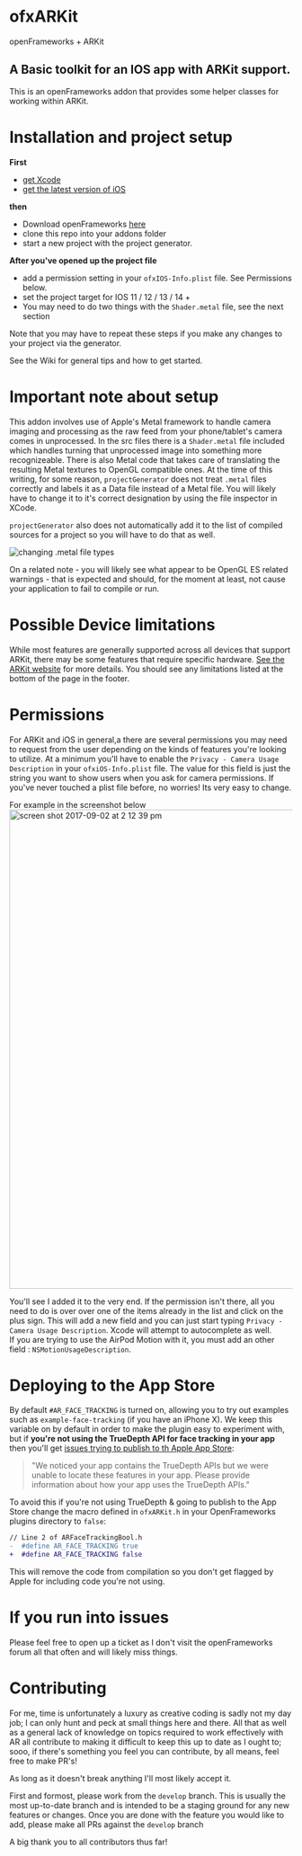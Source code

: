# ofxARKit
openFrameworks + ARKit


## A Basic toolkit for an IOS app with ARKit support.
This is an openFrameworks addon that provides some helper classes for working within ARKit.

# Installation and project setup
__First__
* [get Xcode](https://developer.apple.com/xcode/)
* [get the latest version of iOS](https://www.apple.com/ios)

__then__
* Download openFrameworks [here](https://openframeworks.cc/versions/v0.11.2/of_v0.11.2_ios_release.zip)
* clone this repo into your addons folder
* start a new project with the project generator.

__After you've opened up the project file__
* add a permission setting in your `ofxIOS-Info.plist` file. See Permissions below.
* set the project target for IOS 11 / 12 / 13 / 14 +
* You may need to do two things with the `Shader.metal` file, see the next section


Note that you may have to repeat these steps if you make any changes to your project via the generator.

See the Wiki for general tips and how to get started. 

# Important note about setup 
This addon involves use of Apple's Metal framework to handle camera imaging and processing as the raw feed from your phone/tablet's camera comes in unprocessed. In the src files there is a `Shader.metal` file included which handles turning that unprocessed image into something more recognizeable. There is also Metal code that takes care of translating the resulting Metal textures to OpenGL compatible ones. At the time of this writing, for some reason, `projectGenerator` does not treat `.metal` files correctly and labels it as a Data file instead of a Metal file. You will likely have to change it to it's correct designation by using the file inspector in XCode. 

`projectGenerator` also does not automatically add it to the list of compiled sources for a project so you will have to do that as well. 

![changing .metal file types](https://forum.openframeworks.cc/uploads/default/original/2X/0/0e068b5bdcbc267176cc5e10afcc64becffdd397.jpeg)

On a related note - you will likely see what appear to be OpenGL ES related warnings - that is expected and should, for the moment at least, not cause your application to fail to compile or run.

# Possible Device limitations
While most features are generally supported across all devices that support ARKit, there may be some features that require specific hardware. [See the ARKit website](https://developer.apple.com/augmented-reality/arkit/) for more details. You should see any limitations listed at the bottom of the page in the footer.

# Permissions
For ARKit and iOS in general,a there are several permissions you may need to request from the user depending on the kinds of features you're looking to utilize. At a minimum you'll have to enable the `Privacy - Camera Usage Description` in your `ofxiOS-Info.plist` file. The value for this field is just the string you want to show users when you ask for camera permissions. If you've never touched a plist file before, no worries! Its very easy to change.


For example in the screenshot below
<img width="853" alt="screen shot 2017-09-02 at 2 12 39 pm" src="https://user-images.githubusercontent.com/308302/29998801-f4f1ca7e-8fe8-11e7-8f5a-39cdb4097ef2.png">

You'll see I added it to the very end. If the permission isn't there, all you need to do is over over one of the items already in the list and click on the plus sign. This will add a new field and you can just start typing `Privacy - Camera Usage Description`. Xcode will attempt to autocomplete as well.
<br>
If you are trying to use the AirPod Motion with it, you must add an other field : `NSMotionUsageDescription`.

# Deploying to the App Store

By default `#AR_FACE_TRACKING` is turned on, allowing you to try out examples
such as `example-face-tracking` (if you have an iPhone X). We keep this
variable on by default in order to make the plugin easy to experiment with, but if **you're
not using the TrueDepth API for face tracking in your app** then you'll get [issues trying to
publish to th Apple App Store](https://forum.unity.com/threads/submitting-arkit-apps-to-appstore-without-face-tracking.504572/):

> "We noticed your app contains the TrueDepth APIs but we were unable to locate these features in your app. Please provide information about how your app uses the TrueDepth APIs."

To avoid this if you're not using TrueDepth & going to publish to the App Store change the macro defined in `ofxARKit.h` in your OpenFrameworks plugins directory to `false`:

```diff
// Line 2 of ARFaceTrackingBool.h
-  #define AR_FACE_TRACKING true
+  #define AR_FACE_TRACKING false
```

This will remove the code from compilation so you don't get flagged by Apple
for including code you're not using.

# If you run into issues 
Please feel free to open up a ticket as I don't visit the openFrameworks forum all that often and will likely miss things. 

# Contributing
For me, time is unfortunately a luxury as creative coding is sadly not my day job; I can only hunt and peck at small things here and there. All that as well as a general lack of knowledge on topics required to work effectively with AR all contribute to making it difficult to keep this up to date as I ought to; sooo, if there's something you feel you can contribute, by all means, feel free to make PR's!


As long as it doesn't break anything I'll most likely accept it.

First and formost, please work from the `develop` branch. This is usually the most up-to-date branch and is intended to be a staging ground for any new features or changes. Once you are done with the feature you would like to add, please make all PRs against the `develop` branch

A big thank you to all contributors thus far!
